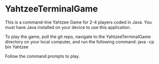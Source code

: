 # YahtzeeTerminalGame

This is a command-line Yahtzee Game for 2-4 players coded in Java.  You must have Java installed on your device to use this application.

To play the game, pull the git repo, navigate to the YahtzeeTerminalGame directory on your local computer, and run the following command:
java -cp bin Yahtzee

Follow the command prompts to play.

